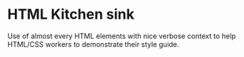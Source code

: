 # HTML Kitchen sink

Use of almost every HTML elements with nice verbose context to help HTML/CSS workers to demonstrate their style guide.
